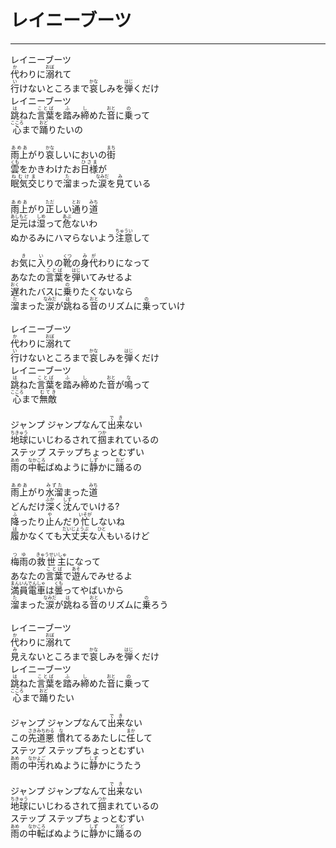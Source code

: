# レイニーブーツ
---
<lyric>
レイニーブーツ<br/>
<ruby>代<rt>か</rt></ruby>わりに<ruby>溺<rt>おぼ</rt></ruby>れて<br/>
<ruby>行<rt>い</rt></ruby>けないところまで<ruby>哀<rt>かな</rt></ruby>しみを<ruby>弾<rt>はじ</rt></ruby>くだけ<br/>
レイニーブーツ<br/>
<ruby>跳<rt>は</rt></ruby>ねた<ruby>言葉<rt>ことば</rt></ruby>を<ruby>踏<rt>ふ</rt></ruby>み<ruby>締<rt>し</rt></ruby>めた<ruby>音<rt>おと</rt></ruby>に<ruby>乗<rt>の</rt></ruby>って<br/>
<ruby>心<rt>こころ</rt></ruby>まで<ruby>踊<rt>おど</rt></ruby>りたいの<br/>
<br/>
<ruby>雨上<rt>あめあ</rt></ruby>がり<ruby>哀<rt>かな</rt></ruby>しいにおいの<ruby>街<rt>まち</rt></ruby><br/>
<ruby>雲<rt>くも</rt></ruby>をかきわけたお<ruby>日様<rt>ひさま</rt></ruby>が<br/>
<ruby>眠気交<rt>ねむけま</rt></ruby>じりで<ruby>溜<rt>た</rt></ruby>まった<ruby>涙<rt>なみだ</rt></ruby>を<ruby>見<rt>み</rt></ruby>ている<br/>
<br/>
<ruby>雨上<rt>あめあ</rt></ruby>がり<ruby>正<rt>ただ</rt></ruby>しい<ruby>通<rt>とお</rt></ruby>り<ruby>道<rt>みち</rt></ruby><br/>
<ruby>足元<rt>あしもと</rt></ruby>は<ruby>湿<rt>しめ</rt></ruby>って<ruby>危<rt>あぶ</rt></ruby>ないわ<br/>
ぬかるみにハマらないよう<ruby>注意<rt>ちゅうい</rt></ruby>して<br/>
<br/>
お<ruby>気<rt>き</rt></ruby>に<ruby>入<rt>い</rt></ruby>りの<ruby>靴<rt>くつ</rt></ruby>の<ruby>身代<rt>みが</rt></ruby>わりになって<br/>
あなたの<ruby>言葉<rt>ことば</rt></ruby>を<ruby>弾<rt>はじ</rt></ruby>いてみせるよ<br/>
<ruby>遅<rt>おく</rt></ruby>れたバスに<ruby>乗<rt>の</rt></ruby>りたくないなら<br/>
<ruby>溜<rt>た</rt></ruby>まった<ruby>涙<rt>なみだ</rt></ruby>が<ruby>跳<rt>は</rt></ruby>ねる<ruby>音<rt>おと</rt></ruby>のリズムに<ruby>乗<rt>の</rt></ruby>っていけ<br/>
<br/>
レイニーブーツ<br/>
<ruby>代<rt>か</rt></ruby>わりに<ruby>溺<rt>おぼ</rt></ruby>れて<br/>
<ruby>行<rt>い</rt></ruby>けないところまで<ruby>哀<rt>かな</rt></ruby>しみを<ruby>弾<rt>はじ</rt></ruby>くだけ<br/>
レイニーブーツ<br/>
<ruby>跳<rt>は</rt></ruby>ねた<ruby>言葉<rt>ことば</rt></ruby>を<ruby>踏<rt>ふ</rt></ruby>み<ruby>締<rt>し</rt></ruby>めた<ruby>音<rt>おと</rt></ruby>が<ruby>鳴<rt>な</rt></ruby>って<br/>
<ruby>心<rt>こころ</rt></ruby>まで<ruby>無敵<rt>むてき</rt></ruby><br/>
<br/>
ジャンプ ジャンプなんて<ruby>出来<rt>でき</rt></ruby>ない<br/>
<ruby>地球<rt>ちきゅう</rt></ruby>にいじわるされて<ruby>掴<rt>つか</rt></ruby>まれているの<br/>
ステップ ステップちょっとむずい<br/>
<ruby>雨<rt>あめ</rt></ruby>の<ruby>中転<rt>なかころ</rt></ruby>ばぬように<ruby>静<rt>しず</rt></ruby>かに<ruby>踊<rt>おど</rt></ruby>るの<br/>
<br/>
<ruby>雨上<rt>あめあ</rt></ruby>がり<ruby>水溜<rt>みずた</rt></ruby>まった<ruby>道<rt>みち</rt></ruby><br/>
どんだけ<ruby>深<rt>ふか</rt></ruby>く<ruby>沈<rt>しず</rt></ruby>んでいける?<br/>
<ruby>降<rt>ふ</rt></ruby>ったり<ruby>止<rt>や</rt></ruby>んだり<ruby>忙<rt>いそが</rt></ruby>しないね<br/>
<ruby>履<rt>は</rt></ruby>かなくても<ruby>大丈夫<rt>だいじょうぶ</rt></ruby>な<ruby>人<rt>ひと</rt></ruby>もいるけど<br/>
<br/>
<ruby>梅雨<rt>つゆ</rt></ruby>の<ruby>救世主<rt>きゅうせいしゅ</rt></ruby>になって<br/>
あなたの<ruby>言葉<rt>ことば</rt></ruby>で<ruby>遊<rt>あそ</rt></ruby>んでみせるよ<br/>
<ruby>満員電車<rt>まんいんでんしゃ</rt></ruby>は<ruby>曇<rt>くも</rt></ruby>ってやばいから<br/>
<ruby>溜<rt>た</rt></ruby>まった<ruby>涙<rt>なみだ</rt></ruby>が<ruby>跳<rt>は</rt></ruby>ねる<ruby>音<rt>おと</rt></ruby>のリズムに<ruby>乗<rt>の</rt></ruby>ろう<br/>
<br/>
レイニーブーツ<br/>
<ruby>代<rt>か</rt></ruby>わりに<ruby>溺<rt>おぼ</rt></ruby>れて<br/>
<ruby>見<rt>み</rt></ruby>えないところまで<ruby>哀<rt>かな</rt></ruby>しみを<ruby>弾<rt>はじ</rt></ruby>くだけ<br/>
レイニーブーツ<br/>
<ruby>跳<rt>は</rt></ruby>ねた<ruby>言葉<rt>ことば</rt></ruby>を<ruby>踏<rt>ふ</rt></ruby>み<ruby>締<rt>し</rt></ruby>めた<ruby>音<rt>おと</rt></ruby>に<ruby>乗<rt>の</rt></ruby>って<br/>
<ruby>心<rt>こころ</rt></ruby>まで<ruby>踊<rt>おど</rt></ruby>りたい<br/>
<br/>
ジャンプ ジャンプなんて<ruby>出来<rt>でき</rt></ruby>ない<br/>
この<ruby>先<rt>さき</rt></ruby><ruby>道悪<rt>みちわる</rt></ruby> <ruby>慣<rt>な</rt></ruby>れてるあたしに<ruby>任<rt>まか</rt></ruby>して<br/>
ステップ ステップちょっとむずい<br/>
<ruby>雨<rt>あめ</rt></ruby>の<ruby>中汚<rt>なかよご</rt></ruby>れぬように<ruby>静<rt>しず</rt></ruby>かにうたう<br/>
<br/>
ジャンプ ジャンプなんて<ruby>出来<rt>でき</rt></ruby>ない<br/>
<ruby>地球<rt>ちきゅう</rt></ruby>にいじわるされて<ruby>掴<rt>つか</rt></ruby>まれているの<br/>
ステップ ステップちょっとむずい<br/>
<ruby>雨<rt>あめ</rt></ruby>の<ruby>中転<rt>なかころ</rt></ruby>ばぬように<ruby>静<rt>しず</rt></ruby>かに<ruby>踊<rt>おど</rt></ruby>るの
</lyric>
